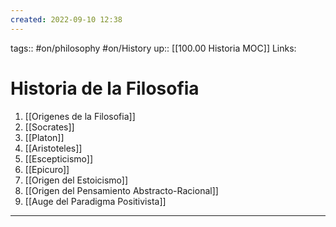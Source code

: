 ```yaml
---
created: 2022-09-10 12:38
---
```

tags:: #on/philosophy #on/History 
up:: [[100.00 Historia MOC]]
Links: 
# Historia de la Filosofia
1. [[Origenes de la Filosofia]]
2. [[Socrates]]
3. [[Platon]]
4. [[Aristoteles]]
5. [[Escepticismo]]
6. [[Epicuro]]
7. [[Origen del Estoicismo]]
8. [[Origen del Pensamiento Abstracto-Racional]]
9. [[Auge del Paradigma Positivista]]
___
